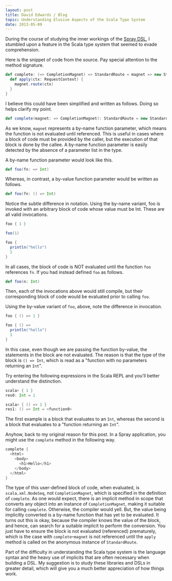 ```yaml
---
layout: post
title: David Edwards / Blog
topic: Understanding Elusive Aspects of the Scala Type System
date: 2013-05-09
---
```

During the course of studying the inner workings of the [Spray DSL](http://spray.io), I stumbled upon a feature in the Scala
type system that seemed to evade comprehension.

Here is the snippet of code from the source. Pay special attention to the method signature.

```scala
def complete: (=> CompletionMagnet) => StandardRoute = magnet => new StandardRoute {
  def apply(ctx: RequestContext) {
    magnet.route(ctx)
  }
}
```

I believe this could have been simplified and written as follows. Doing so helps clarify my point.

```scala
def complete(magnet: => CompletionMagnet): StandardRoute = new StandardRoute...
```

As we know, `magnet` represents a by-name function parameter, which means the function is not evaluated until referenced. This
is useful in cases where a block of code must be provided by the caller, but the execution of that block is done by the callee.
A by-name function parameter is easily detected by the absence of a parameter list in the type.

A by-name function parameter would look like this.

```scala
def foo(fn: => Int)
```

Whereas, in contrast, a by-value function parameter would be written as follows.

```scala
def foo(fn: () => Int)
```

Notice the subtle difference in notation. Using the by-name variant, foo is invoked with an arbitrary block of code whose value
must be Int. These are all valid invocations.

```scala
foo { 1 }

foo(1)

foo {
  println("hello")
  1
}
```

In all cases, the block of code is NOT evaluated until the function `foo` references `fn`. If you had instead defined `foo` as
follows.

```scala
def foo(n: Int)
```

Then, each of the invocations above would still compile, but their corresponding block of code would be evaluated prior to
calling `foo`.

Using the by-value variant of `foo`, above, note the difference in invocation.

```scala
foo { () => 1 }

foo { () =>
  println("hello")
  1
}
```

In this case, even though we are passing the function by-value, the statements in the block are not evaluated. The reason is
that the type of the block is `() => Int`, which is read as a "function with no parameters returning an `Int`".

Try entering the following expressions in the Scala REPL and you’ll better understand the distinction.

```scala
scala> { 1 }
res0: Int = 1

scala> { () => 1 }
res1: () => Int = <function0>
```

The first example is a block that evaluates to an `Int`, whereas the second is a block that evaluates to a "function returning
an `Int`".

Anyhow, back to my original reason for this post. In a Spray application, you might use the `complete` method in the following
way.

```scala
complete {
  <html>
    <body>
      <h1>Hello</h1>
    </body>
  </html>
}
```

The type of this user-defined block of code, when evaluated, is `scala.xml.NodeSeq`, not `CompletionMagnet`, which is specified
in the definition of `complete`. As one would expect, there is an implicit method in scope that converts any object into an
instance of `CompletionMagnet`, making it suitable for calling `complete`. Otherwise, the compiler would yell. But, the value
being implicitly converted is a by-name function that has yet to be evaluated. It turns out this is okay, because the compiler
knows the value of the block, and hence, can search for a suitable implicit to perform the conversion. You just have to ensure
the block is not evaluated (referenced) prematurely, which is the case with `complete`–`magnet` is not referenced until the
`apply` method is called on the anonymous instance of `StandardRoute`.

Part of the difficulty in understanding the Scala type system is the language syntax and the heavy use of implicits that are
often necessary when building a DSL. My suggestion is to study these libraries and DSLs in greater detail, which will give you
a much better appreciation of how things work.
